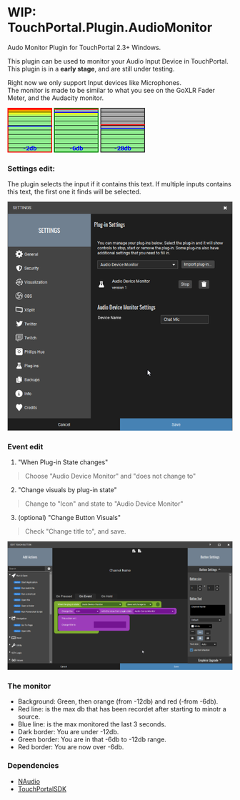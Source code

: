 # WIP: TouchPortal.Plugin.AudioMonitor
Audo Monitor Plugin for TouchPortal 2.3+ Windows.

This plugin can be used to monitor your Audio Input Device in TouchPortal.
This plugin is in a **early stage**, and are still under testing.

Right now we only support Input devices like Microphones.<br />
The monitor is made to be similar to what you see on the GoXLR Fader Meter, and the Audacity monitor.

![-2db](./Assets/-2db.png)
![-6db](./Assets/-6db.png)
![-28db](./Assets/-28db.png)

### Settings edit:

The plugin selects the input if it contains this text. If multiple inputs contains this text, the first one it finds will be selected.

![Settings dialog](./Assets/settings.png)

### Event edit

1. "When Plug-in State changes"<br />
> Choose "Audio Device Monitor" and "does not change to"
2. "Change visuals by plug-in state"<br />
> Change to "Icon" and state to "Audio Device Monitor"<br />
3. (optional) "Change Button Visuals"<br />
> Check "Change title to", and save.
> 
![Event setup](./Assets/events.png)

### The monitor

* Background: Green, then orange (from -12db) and red (-from -6db).
* Red line: is the max db that has been recordet after starting to minotr a source.<br />
* Blue line: is the max monitored the last 3 seconds.<br />
* Dark border: You are under -12db.<br />
* Green border: You are in that -6db to -12db range.<br />
* Red border: You are now over -6db.

### Dependencies

- [NAudio](https://github.com/naudio/NAudio)
- [TouchPortalSDK](https://github.com/oddbear/TouchPortalSDK)

